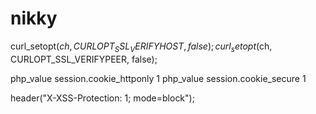 # nikky



curl_setopt($ch, CURLOPT_SSL_VERIFYHOST, false);
    curl_setopt($ch, CURLOPT_SSL_VERIFYPEER, false);


php_value session.cookie_httponly 1
 php_value session.cookie_secure 1


header("X-XSS-Protection: 1; mode=block");



<form id="form-signin" class="form-signin" method="post" autocomplete="off" requireSSL="true" action="" enctype="multipart/form-data">
